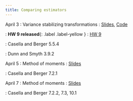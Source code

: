 ```yaml
---
title: Comparing estimators
---
```


April 3
: Variance stabilizing transformations
  : [Slides](https://sta711-s23.github.io/slides/lecture_32.pdf), [Code](https://sta711-s23.github.io/slides/lecture_32_code.R)
  
: **HW 9 released**{: .label .label-yellow }
  : [HW 9](https://sta711-s23.github.io/homework/HW9.pdf)
  
: Casella and Berger 5.5.4

: Dunn and Smyth 3.9.2

April 5
: Method of moments
  : [Slides](https://sta711-s23.github.io/slides/lecture_33.pdf)
  
: Casella and Berger 7.2.1

April 7
: Method of moments
  : [Slides](https://sta711-s23.github.io/slides/lecture_34.pdf)
  
: Casella and Berger 7.2.2, 7.3, 10.1
